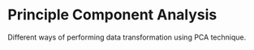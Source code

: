 # Principle Component Analysis

Different ways of performing data transformation using PCA technique.
